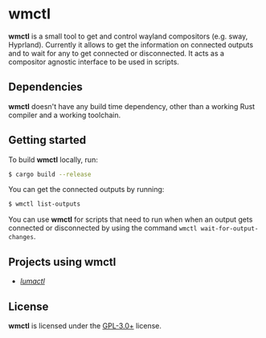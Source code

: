 # wmctl

**wmctl** is a small tool to get and control wayland compositors (e.g. sway, Hyprland).
Currently it allows to get the information on connected outputs and to wait for
any to get connected or disconnected. It acts as a compositor agnostic interface
to be used in scripts.

## Dependencies

**wmctl** doesn't have any build time dependency, other than a working Rust compiler and a
working toolchain.

## Getting started

To build **wmctl** locally, run:

```bash
$ cargo build --release
```

You can get the connected outputs by running:

```bash
$ wmctl list-outputs
```

You can use **wmctl** for scripts that need to run when when an output gets connected
or disconnected by using the command `wmctl wait-for-output-changes`.

## Projects using wmctl

- [_lumactl_](https://github.com/danyspin97/wmctl)

## License

**wmctl** is licensed under the [GPL-3.0+](https://github.com/danyspin97/wmctl/blob/main/LICENSE.md) license.
